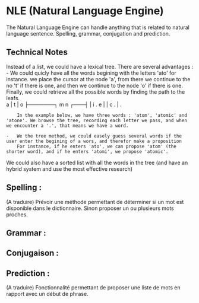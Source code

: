 NLE (Natural Language Engine)
=============================

The Natural Language Engine can handle anything that is related to natural language sentence. Spelling, grammar, conjugation and prediction.


Technical Notes
---------------
Instead of a list, we could have a lexical tree. There are several advantages :
	-	We could quicly have all the words begining with the letters 'ato' for instance.
		we place the cursor at the node 'a', from there we continue to the no 't' if there is one, and then we continue to the node 'o' if there is one.
		Finally, we could retrieve all the possible words by finding the path to the leafs.		
			a
			|
			t
			|
			o
			├───────┐
			m   	n
		┌───┤	    |
		i	.	    e
		|   		|
		c   		.
		|
		.
		
		In the example below, we have three words : 'atom', 'atomic' and 'atone'. We browse the tree, recording each letter we pass, and when we encounter a '.', that means we have a word.
	
	-	We the tree method, we could easely guess several words if the user enter the begining of a wors, and therefor make a proposition
		For instance, if he enters 'ato', we can propose 'atom' (the shorter word), and if he enters 'atomi', we propose 'atomic'.
		
We could also have a sorted list with all the words in the tree (and have an hybrid system and use the most effective research)


Spelling :
---------

(A traduire) Prévoir une méthode permettant de déterminer si un mot est disponible dans le dictionnaire. Sinon proposer un ou plusieurs mots proches.


Grammar :
--------


Conjugaison :
------------



Prediction :
-----------

(A traduire) Fonctionnalité permettant de proposer une liste de mots en rapport avec un début de phrase.

